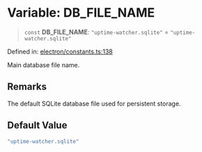 # Variable: DB\_FILE\_NAME

> `const` **DB\_FILE\_NAME**: `"uptime-watcher.sqlite"` = `"uptime-watcher.sqlite"`

Defined in: [electron/constants.ts:138](https://github.com/Nick2bad4u/Uptime-Watcher/blob/main/electron/constants.ts#L138)

Main database file name.

## Remarks

The default SQLite database file used for persistent storage.

## Default Value

```ts
"uptime-watcher.sqlite"
```
